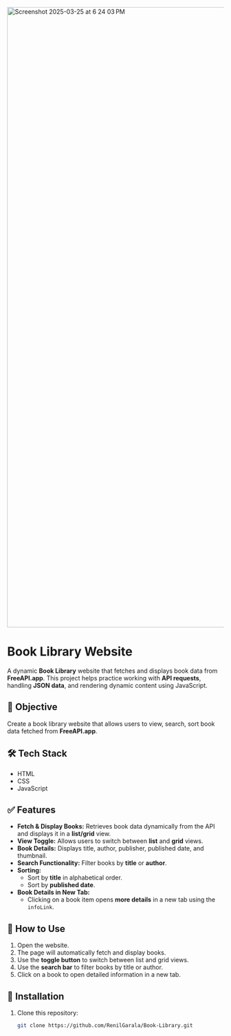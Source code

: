 <img width="1440" alt="Screenshot 2025-03-25 at 6 24 03 PM" src="https://github.com/user-attachments/assets/7ad51fbb-fbfd-4391-952b-54aa62fd8591" />

# Book Library Website  

A dynamic **Book Library** website that fetches and displays book data from **FreeAPI.app**. This project helps practice working with **API requests**, handling **JSON data**, and rendering dynamic content using JavaScript.  

## 🚀 Objective  
Create a book library website that allows users to view, search, sort book data fetched from **FreeAPI.app**.  

## 🛠️ Tech Stack  
- HTML  
- CSS  
- JavaScript  

## ✅ Features  
- **Fetch & Display Books:** Retrieves book data dynamically from the API and displays it in a **list/grid** view.  
- **View Toggle:** Allows users to switch between **list** and **grid** views.  
- **Book Details:** Displays title, author, publisher, published date, and thumbnail.  
- **Search Functionality:** Filter books by **title** or **author**.  
- **Sorting:**  
  - Sort by **title** in alphabetical order.  
  - Sort by **published date**.  
- **Book Details in New Tab:**  
  - Clicking on a book item opens **more details** in a new tab using the `infoLink`.  

## 📌 How to Use  
1. Open the website.  
2. The page will automatically fetch and display books.  
3. Use the **toggle button** to switch between list and grid views.  
4. Use the **search bar** to filter books by title or author.  
5. Click on a book to open detailed information in a new tab.  

## 📂 Installation  
1. Clone this repository:  
   ```bash
   git clone https://github.com/RenilGarala/Book-Library.git

